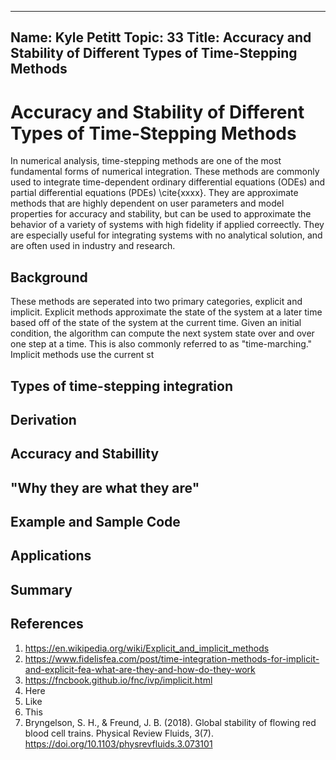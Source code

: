 ---
Name: Kyle Petitt
Topic: 33
Title: Accuracy and Stability of Different Types of Time-Stepping Methods
----

# Accuracy and Stability of Different Types of Time-Stepping Methods
In numerical analysis, time-stepping methods are one of the most fundamental forms of numerical integration. These methods are commonly used to integrate time-dependent ordinary differential equations (ODEs) and partial differential equations (PDEs) \cite{xxxx}. They are approximate methods that are highly dependent on user parameters and model properties for accuracy and stability, but can be used to approximate the behavior of a variety of systems with high fidelity if applied correectly. They are especially useful for integrating systems with no analytical solution, and are often used in industry and research.  

## Background
These methods are seperated into two primary categories, explicit and implicit. Explicit methods approximate the state of the system at a later time based off of the state of the system at the current time. Given an initial condition, the algorithm can compute the next system state over and over one step at a time. This is also commonly referred to as "time-marching." Implicit methods use the current st


## Types of time-stepping integration

## Derivation

## Accuracy and Stabillity

## "Why they are what they are"

## Example and Sample Code

## Applications


## Summary

## References

1. https://en.wikipedia.org/wiki/Explicit_and_implicit_methods
2. https://www.fidelisfea.com/post/time-integration-methods-for-implicit-and-explicit-fea-what-are-they-and-how-do-they-work
3. https://fncbook.github.io/fnc/ivp/implicit.html
4. Here
5. Like
6. This
7. Bryngelson, S. H., & Freund, J. B. (2018). Global stability of flowing red blood cell trains. Physical Review Fluids, 3(7). https://doi.org/10.1103/physrevfluids.3.073101 
